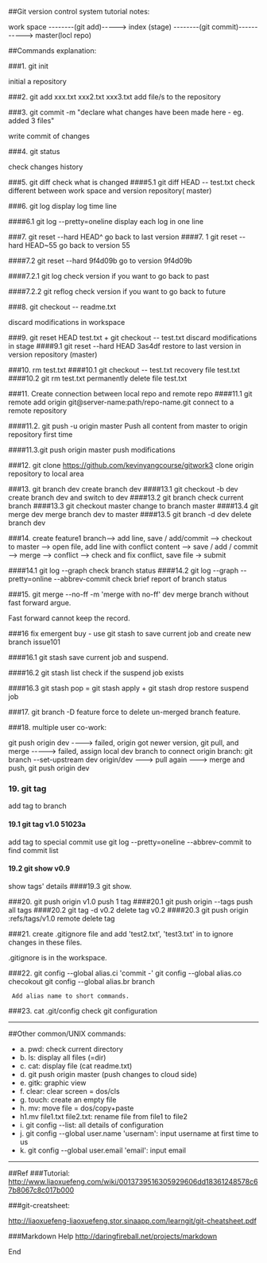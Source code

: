 
##Git version control system tutorial notes:

work space --------(git add)-----> index (stage) --------(git commit)-----------> master(locl repo)

##Commands explanation:

###1. git init 

initial a repository

###2. git add xxx.txt xxx2.txt xxx3.txt
add file/s to the repository

###3. git commit -m "declare what changes have been made here - eg. added 3 files"

write commit of  changes

###4. git status

check changes history

###5. git diff
check what is changed
####5.1 git diff HEAD -- test.txt
check different between work space and version repository( master)

###6. git log
display log time line

####6.1 git log --pretty=oneline
display each log in one line

###7. git reset --hard HEAD^
go back to last version
####7. 1 git reset --hard HEAD~55
go back to version 55

####7.2 git reset --hard 9f4d09b
go to version 9f4d09b

####7.2.1 git log
check version if you want to go back to past

####7.2.2 git reflog
check version if you want to go back to future

###8. git checkout -- readme.txt

discard modifications in workspace

###9. git reset HEAD test.txt + git checkout -- test.txt
discard modifications in stage
####9.1 git reset --hard HEAD 3as4df
restore to last version in version repository (master)

###10. rm test.txt 
####10.1 git checkout -- test.txt
recovery file test.txt
####10.2 git rm test.txt
permanently delete file test.txt

###11. Create connection between local repo and remote repo
####11.1 git remote add origin git@server-name:path/repo-name.git
connect to a remote repository

####11.2. git push -u origin master
Push all content from master to origin repository first time

####11.3.git push origin master
push modifications

###12. git clone https://github.com/kevinyangcourse/gitwork3
clone origin repository to local area

###13. git branch dev
create branch dev
####13.1 git checkout -b dev
create branch dev and switch to dev
####13.2 git branch
check current branch
####13.3 git checkout master
change to branch master
####13.4 git merge dev
merge branch dev to master
####13.5 git branch -d dev
delete branch dev

###14. create feature1 branch--> add line, save / add/commit --> checkout to master -->
open file, add line with conflict content --> save / add / commit -->
 merge --> conflict --> check and fix conflict, save file -> submit

####14.1 git log --graph
check branch status
####14.2 git log --graph  --pretty=online --abbrev-commit
check brief report of branch status


###15. git merge --no-ff -m 'merge with no-ff' dev
merge branch without fast forward argue.

Fast forward cannot keep the record.

###16 fix emergent buy - use git stash to save current job and create new branch issue101

####16.1 git stash
save current job and suspend.


####16.2 git stash list
check if the suspend job exists

####16.3 git stash pop = git stash apply + git stash drop
restore suspend job


###17. git branch -D feature
force to delete un-merged branch feature.

###18. multiple user co-work:

git push origin dev  ---->  failed, origin got newer version, git pull, and merge 
-----> failed,  assign local dev branch to connect origin branch: git branch --set-upstream dev origin/dev
 ---> pull again ---> merge and push, git push origin dev
 
### 19. git tag
 add tag to branch
#### 19.1 git tag v1.0 51023a
 add tag to special commit
 use git log --pretty=oneline --abbrev-commit to find commit list
 
#### 19.2 git show v0.9
 show tags' details
####19.3 git show.
 
###20. git push origin v1.0
 push 1 tag
####20.1 git push origin --tags
 push all tags
####20.2 git tag -d v0.2
 delete tag v0.2
####20.3 git push origin :refs/tags/v1.0
 remote delete tag


###21. create .gitignore file and add 'test2.txt', 'test3.txt' in to ignore changes in these files.

.gitignore is in the workspace.


###22. git config --global alias.ci 'commit -'
     git config --global alias.co checokout
     git config --global alias.br branch

     Add alias name to short commands.

###23. cat .git/config
check git configuration

----------------------------------------------------
##Other common/UNIX commands:

* a. pwd: check current directory 
* b. ls: display all files (=dir)
* c. cat: display file (cat readme.txt)
* d. git push origin master (push changes to cloud side)
* e. gitk: graphic view
* f. clear: clear screen = dos/cls
* g. touch: create an empty file
* h. mv: move file = dos/copy+paste
* h1.mv file1.txt file2.txt: rename file from file1 to file2
* i. git config --list: all details of configuration
* j. git config --global user.name 'usernam': input username at first time to us
* k. git config --global user.email 'email': input email 
----------------------------------------------

##Ref
###Tutorial: 
http://www.liaoxuefeng.com/wiki/0013739516305929606dd18361248578c67b8067c8c017b000

###git-creatsheet:

http://liaoxuefeng-liaoxuefeng.stor.sinaapp.com/learngit/git-cheatsheet.pdf

###Markdown Help
http://daringfireball.net/projects/markdown

End

